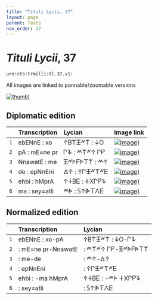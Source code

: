 ```yaml
---
title: "Tituli Lycii, 37"
layout: page
parent: Texts
nav_order: 37
---
```




# *Tituli Lycii*, 37




`urn:cts:trmilli:tl.37.v1:`



All images are linked to pannable/zoomable versions

[![thumb)](http://www.homermultitext.org/iipsrv?IIIF=/project/homer/pyramidal/deepzoom/lycian/hc/v1/2007.02.0091.tif/full/200,/0/default.jpg)](http://www.homermultitext.org/ict2/?urn=urn:cite2:lycian:hc.v1:2007.02.0091)

## Diplomatic edition

|  | Transcription | Lycian | Image link |
| :---: | :------ | :------ | --- |
| `1` | ebENnE : xo | 𐊁𐊂𐊚𐊑𐊏𐊚 : 𐊜𐊒 |[![image)](http://www.homermultitext.org/iipsrv?IIIF=/project/homer/pyramidal/deepzoom/lycian/hc/v1/2007.02.0091.tif/pct:8.333,2.528,91.67,19.22/100,/0/default.jpg)](http://www.homermultitext.org/ict2/?urn=urn:cite2:lycian:hc.v1:2007.02.0091@0.08333,0.02528,0.9167,0.1922) |
| `2` | pA : mE=ne pr | 𐊓𐊙 : 𐊎𐊚𐊏𐊁 𐊓𐊕 |[![image)](http://www.homermultitext.org/iipsrv?IIIF=/project/homer/pyramidal/deepzoom/lycian/hc/v1/2007.02.0091.tif/pct:7.394,18.58,91.55,16.81/100,/0/default.jpg)](http://www.homermultitext.org/ict2/?urn=urn:cite2:lycian:hc.v1:2007.02.0091@0.07394,0.1858,0.9155,0.1681) |
| `3` | NnawatE : me | 𐊑𐊏𐊀𐊇𐊀𐊗𐊚 : 𐊎𐊁 |[![image)](http://www.homermultitext.org/iipsrv?IIIF=/project/homer/pyramidal/deepzoom/lycian/hc/v1/2007.02.0091.tif/pct:7.864,34.26,91.55,16.81/100,/0/default.jpg)](http://www.homermultitext.org/ict2/?urn=urn:cite2:lycian:hc.v1:2007.02.0091@0.07864,0.3426,0.9155,0.1681) |
| `4` | de : epNnEni | 𐊅𐊁 : 𐊁𐊓𐊑𐊏𐊚𐊏𐊆 |[![image)](http://www.homermultitext.org/iipsrv?IIIF=/project/homer/pyramidal/deepzoom/lycian/hc/v1/2007.02.0091.tif/pct:7.042,47.79,91.55,16.81/100,/0/default.jpg)](http://www.homermultitext.org/ict2/?urn=urn:cite2:lycian:hc.v1:2007.02.0091@0.07042,0.4779,0.9155,0.1681) |
| `5` | ehbi : hMprA | 𐊁𐊛𐊂𐊆 : 𐊛𐊐𐊓𐊕𐊙 |[![image)](http://www.homermultitext.org/iipsrv?IIIF=/project/homer/pyramidal/deepzoom/lycian/hc/v1/2007.02.0091.tif/pct:4.225,62.07,91.55,16.81/100,/0/default.jpg)](http://www.homermultitext.org/ict2/?urn=urn:cite2:lycian:hc.v1:2007.02.0091@0.04225,0.6207,0.9155,0.1681) |
| `6` | ma : sey=atli | 𐊎𐊀 : 𐊖𐊁𐊊𐊀𐊗𐊍𐊆 |[![image)](http://www.homermultitext.org/iipsrv?IIIF=/project/homer/pyramidal/deepzoom/lycian/hc/v1/2007.02.0091.tif/pct:5.986,75.98,91.55,16.81/100,/0/default.jpg)](http://www.homermultitext.org/ict2/?urn=urn:cite2:lycian:hc.v1:2007.02.0091@0.05986,0.7598,0.9155,0.1681) |

## Normalized edition

|  | Transcription | Lycian |
| :---: | :------ | :------ |
| `1` | ebENnE : xo-pA | 𐊁𐊂𐊚𐊑𐊏𐊚 : 𐊜𐊒-𐊓𐊙 |
| `2` | : mE=ne pr-NnawatE | : 𐊎𐊚𐊏𐊁 𐊓𐊕-𐊑𐊏𐊀𐊇𐊀𐊗𐊚 |
| `3` | : me-de | : 𐊎𐊁-𐊅𐊁 |
| `4` | : epNnEni | : 𐊁𐊓𐊑𐊏𐊚𐊏𐊆 |
| `5` | ehbi : -ma hMprA | 𐊁𐊛𐊂𐊆 : -𐊎𐊀 𐊛𐊐𐊓𐊕𐊙 |
| `6` | : sey=atli | : 𐊖𐊁𐊊𐊀𐊗𐊍𐊆 |